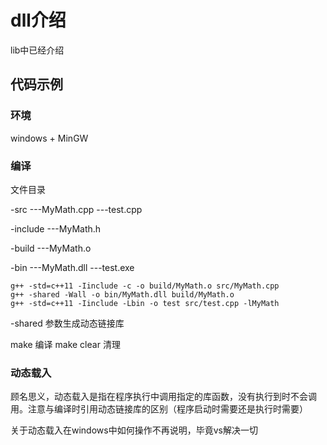 # dll介绍

lib中已经介绍

## 代码示例

### 环境

windows + MinGW

### 编译

文件目录

-src
---MyMath.cpp
---test.cpp

-include
---MyMath.h

-build
---MyMath.o

-bin
---MyMath.dll
---test.exe

```shell
g++ -std=c++11 -Iinclude -c -o build/MyMath.o src/MyMath.cpp
g++ -shared -Wall -o bin/MyMath.dll build/MyMath.o
g++ -std=c++11 -Iinclude -Lbin -o test src/test.cpp -lMyMath
```

-shared 参数生成动态链接库

make 编译
make clear 清理

### 动态载入

顾名思义，动态载入是指在程序执行中调用指定的库函数，没有执行到时不会调用。注意与编译时引用动态链接库的区别（程序启动时需要还是执行时需要）

关于动态载入在windows中如何操作不再说明，毕竟vs解决一切
